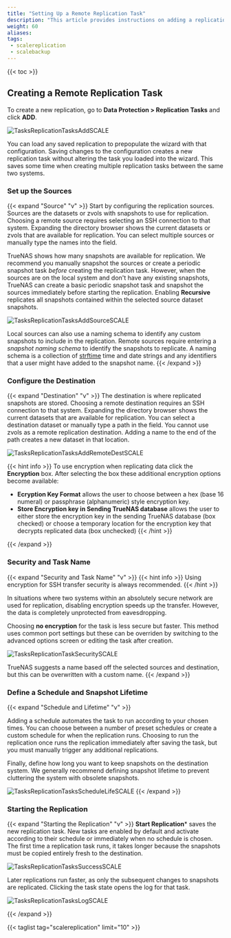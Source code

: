 ```yaml
---
title: "Setting Up a Remote Replication Task"
description: "This article provides instructions on adding a replication task with a remote system (TrueNAS or other)."
weight: 60
aliases:
tags:
 - scalereplication
 - scalebackup
---
```


{{< toc >}}


## Creating a Remote Replication Task

To create a new replication, go to **Data Protection > Replication Tasks** and click **ADD**.

![TasksReplicationTasksAddSCALE](/images/SCALE/RepWhatWhereSCALE.png "Add new Replication Task")

You can load any saved replication to prepopulate the wizard with that configuration.
Saving changes to the configuration creates a new replication task without altering the task you loaded into the wizard.
This saves some time when creating multiple replication tasks between the same two systems.

### Set up the Sources

{{< expand "Source" "v" >}}
Start by configuring the replication sources.
Sources are the datasets or zvols with snapshots to use for replication.
Choosing a remote source requires selecting an SSH connection to that system.
Expanding the directory browser shows the current datasets or zvols that are available for replication.
You can select multiple sources or manually type the names into the field.

TrueNAS shows how many snapshots are available for replication.
We recommend you manually snapshot the sources or create a periodic snapshot task *before* creating the replication task.
However, when the sources are on the local system and don't have any existing snapshots, TrueNAS can create a basic periodic snapshot task and snapshot the sources immediately before starting the replication. Enabling **Recursive** replicates all snapshots contained within the selected source dataset snapshots.

![TasksReplicationTasksAddSourceSCALE](/images/SCALE/RepAddSourceSCALE.png "Choosing a Local Source")

Local sources can also use a naming schema to identify any custom snapshots to include in the replication.
Remote sources require entering a *snapshot naming schema* to identify the snapshots to replicate.
A naming schema is a collection of [strftime](https://www.freebsd.org/cgi/man.cgi?query=strftime) time and date strings and any identifiers that a user might have added to the snapshot name.
{{< /expand >}}

### Configure the Destination

{{< expand "Destination" "v" >}}
The destination is where replicated snapshots are stored.
Choosing a remote destination requires an SSH connection to that system.
Expanding the directory browser shows the current datasets that are available for replication.
You can select a destination dataset or manually type a path in the field.
You cannot use zvols as a remote replication destination.
Adding a name to the end of the path creates a new dataset in that location.

![TasksReplicationTasksAddRemoteDestSCALE](/images/SCALE/RepAddDestinationSCALE.png "Replication with Remote Destination")

{{< hint info >}}
To use encryption when replicating data click the **Encryption** box. After selecting the box these additional encryption options  become available:

* **Ecryption Key Format** allows the user to choose between a hex (base 16 numeral) or passphrase (alphanumeric) style encryption key. <br>
* **Store Encryption key in Sending TrueNAS database** allows the user to either store the encryption key in the sending TrueNAS database (box checked) or choose a temporary location for the encryption key that decrypts replicated data (box unchecked)
{{< /hint >}}

{{< /expand >}}

### Security and Task Name

{{< expand "Security and Task Name" "v" >}}
{{< hint info >}}
Using encryption for SSH transfer security is always recommended.
{{< /hint >}}

In situations where two systems within an absolutely secure network are used for replication, disabling encryption speeds up the transfer.
However, the data is completely unprotected from eavesdropping.

Choosing **no encryption** for the task is less secure but faster. This method uses common port settings but these can be overriden by switching to the advanced options screen or editing the task after creation.

![TasksReplicationTaskSecuritySCALE](/images/SCALE/RepSecurityTaskSCALE.png "Replication Security and Task Name")

TrueNAS suggests a name based off the selected sources and destination, but this can be overwritten with a custom name.
{{< /expand >}}

### Define a Schedule and Snapshot Lifetime

{{< expand "Schedule and Lifetime" "v" >}}

Adding a schedule automates the task to run according to your chosen times.
You can choose between a number of preset schedules or create a custom schedule for when the replication runs.
Choosing to run the replication once runs the replication immediately after saving the task, but you must manually trigger any additional replications.

Finally, define how long you want to keep snapshots on the destination system.
We generally recommend defining snapshot lifetime to prevent cluttering the system with obsolete snapshots.

![TasksReplicationTasksScheduleLifeSCALE](/images/SCALE/RepScheduleSCALE.png "Custom Lifetimes")
{{< /expand >}}

### Starting the Replication

{{< expand "Starting the Replication" "v" >}}
**Start Replication*** saves the new replication task.
New tasks are enabled by default and activate according to their schedule or immediately when no schedule is chosen.
The first time a replication task runs, it takes longer because the snapshots must be copied entirely fresh to the destination.

![TasksReplicationTasksSuccessSCALE](/images/SCALE/RepSuccessSCALE.png "Remote Replication Success")

Later replications run faster, as only the subsequent changes to snapshots are replicated.
Clicking the task state opens the log for that task.

![TasksReplicationTasksLogSCALE](/images/SCALE/RepLogSCALE.png "Replication Log")

{{< /expand >}}

{{< taglist tag="scalereplication" limit="10" >}}